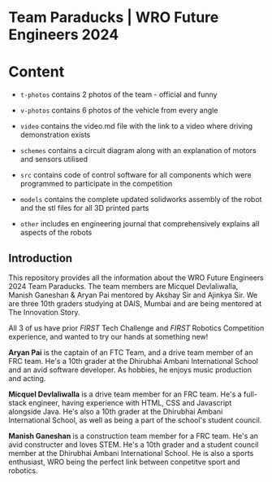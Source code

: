 # Team Paraducks | WRO Future Engineers 2024

# Content
- `t-photos` contains 2 photos of the team - official and funny

- `v-photos` contains 6 photos of the vehicle from every angle

- `video` contains the video.md file with the link to a video where driving demonstration exists

- `schemes` contains a circuit diagram along with an explanation of motors and sensors utilised

- `src` contains code of control software for all components which were programmed to participate in the competition

- `models` contains the complete updated solidworks assembly of the robot and the stl files for all 3D printed parts

- `other` includes en engineering journal that comprehensively explains all aspects of the robots


## Introduction
This repository provides all the information about the WRO Future Engineers 2024 Team Paraducks. The team members are Micquel Devlaliwalla, Manish Ganeshan & Aryan Pai mentored by Akshay Sir and Ajinkya Sir. We are three 10th graders studying at DAIS, Mumbai and are being mentored at The Innovation Story.

All 3 of us have prior *FIRST* Tech Challenge and *FIRST* Robotics Competition experience, and wanted to try our hands at something new!

**Aryan Pai** is the captain of an FTC Team, and a drive team member of an FRC team. He's a 10th grader at the Dhirubhai Ambani International School and an avid software developer. As hobbies, he enjoys music production and acting.

**Micquel Devlaliwalla** is a drive team member for an FRC team. He's a full-stack engineer, having experience with HTML, CSS and Javascript alongside Java. He's also a 10th grader at the Dhirubhai Ambani International School, as well as being a part of the school's student council.

**Manish Ganeshan** is a construction team member for a FRC team. He's an avid constructer and loves STEM. He's a 10th grader and a student council member at the Dhirubhai Ambani International School. He is also a sports enthusiast, WRO being the perfect link between conpetitve sport and robotics.

